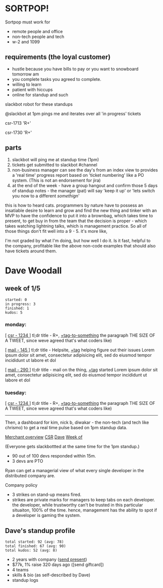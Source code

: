 # SORTPOP!

Sortpop must work for
- remote people and office
- non-tech people and tech
- w-2 and 1099

## requirements (the loyal customer)

- hustle because you have bills to pay or you want to snowboard tomorrow am
- you complete tasks you agreed to complete.
- willing to learn
- patient with hiccups
- online for standup and such

slackbot robot for these standups 

@slackbot at 1pm pings me and iterates over all 'in progress' tickets

csr-1713 'R+'
> 

csr-1730 'R+'
> 
> 

## parts

1. slackbot will ping me at standup time (1pm) 
2. tickets get submitted to slackbot #channel
3. non-business manager can see the day's from an index view to provides a 'real time' progress report based on 'ticket numbering' like a PO system. (This is not an endorsement for jira)
4. at the end of the week - have a group hangout and confirm those 5 days of standup notes - the manager (pat) will say 'keep it up' or 'lets switch you now to a different _somethign_'

this is how to heard cats. programmers by nature have to possess an insatiable desire to learn and grow and find the new thing and tinker with an MVP to have the confidence to put it into a brownbag, which takes time to present, to get buy in from the team that the decision is proper - which takes watching lightning talks, which is management practice. So all of those things don't fit well into a 9 - 5. it's more like,

I'm not graded by what I'm doing, but how well I do it. Is it fast, helpful to the company, profitable like the above non-code examples that should also have tickets around them.

# Dave Woodall

## week of 1/5 

    started: 0
    in progress: 3
    finished: 1
    kudos: 5

### monday: 

[ [csr - 1234 ]('') ] tl;dr title - R+, [+tag-to-something]('')
the paragraph THE SIZE OF A TWEET, since weve agreed that's what coders like)

[ [mail - 145 ]('') ] tl;dr title - Helpsite, [+tag]('')
helping figure out their issues Lorem ipsum dolor sit amet, consectetur adipisicing elit, sed do eiusmod tempor incididunt ut labore et dol 

[ [mail - 290 ]('') ] tl;dr title - mail on the thing, [+tag]('')
started Lorem ipsum dolor sit amet, consectetur adipisicing elit, sed do eiusmod tempor incididunt ut labore et dol 

### tuesday: 

[ [csr - 1234 ]('') ] tl;dr title - R+, [+tag-to-something]('')
the paragraph THE SIZE OF A TWEET, since weve agreed that's what coders like)



<hr>

Then, a dashboard for kim, nick b, diwakar - the non-tech (and tech like chrismo) to get a real time pulse based on 1pm standup data.

[Merchant overview]()
[CSR]()
[Dave]()
[Week of]()

(Everyone gets slackbottted at the same time for the 1pm standup.)
- 90 out of 100 devs responded within 15m.
- 3 devs are PTO

Ryan can get a managerial view of what every single developer in the distributed company are.

Company policy
- 3 strikes on stand-up means fired.
- strikes are private marks for managers to keep tabs on each developer. the developer, while trustworthy can't be trusted in this particular situaiton, 100% of the time. hence, management has the ability to spot if a developer is gaming the system. 


## Dave's standup profile

    total started: 92 (avg: 78)
    total finished: 67 (avg: 90)
    total kudos: 52 (avg: 8)

- 2 years with company ([send present]())
- $77k, 1% raise 320 days ago ([send giftcard])
- 4 teams
- skills & bio (as self-described by Dave)
- standup logs
